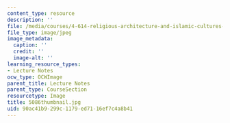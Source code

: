 ```yaml
---
content_type: resource
description: ''
file: /media/courses/4-614-religious-architecture-and-islamic-cultures-fall-2002/90ac41b9299c1179ed7116ef7c4a8b41_5086thumbnail.jpg
file_type: image/jpeg
image_metadata:
  caption: ''
  credit: ''
  image-alt: ''
learning_resource_types:
- Lecture Notes
ocw_type: OCWImage
parent_title: Lecture Notes
parent_type: CourseSection
resourcetype: Image
title: 5086thumbnail.jpg
uid: 90ac41b9-299c-1179-ed71-16ef7c4a8b41
---
```

